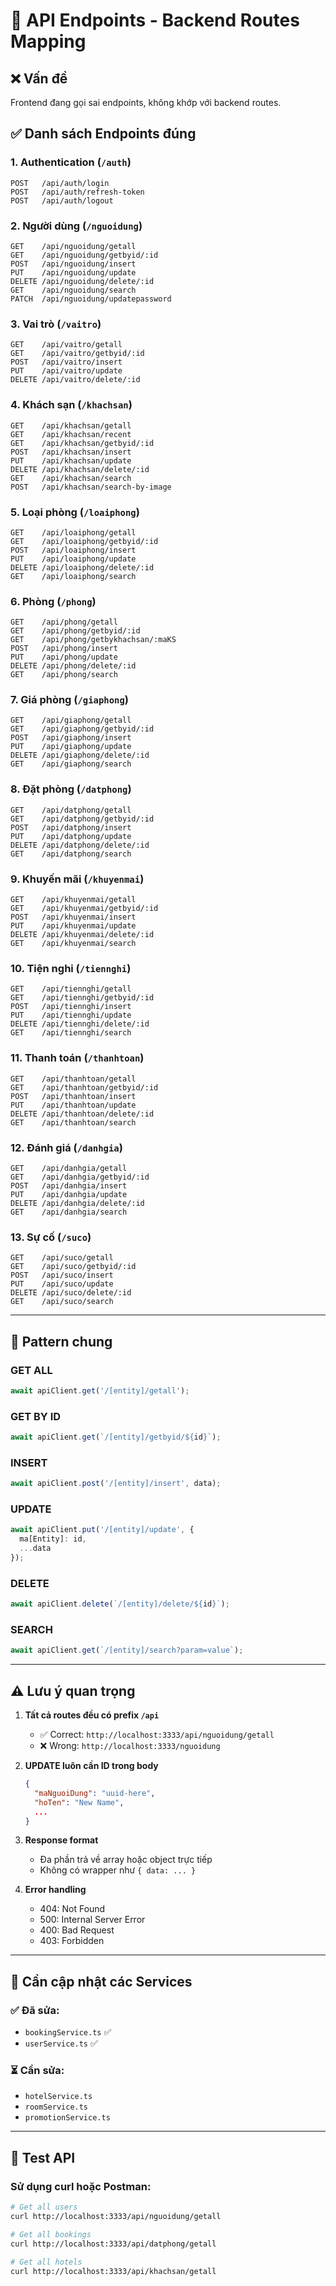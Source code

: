 # 🔧 API Endpoints - Backend Routes Mapping

## ❌ Vấn đề
Frontend đang gọi sai endpoints, không khớp với backend routes.

## ✅ Danh sách Endpoints đúng

### 1. **Authentication** (`/auth`)
```
POST   /api/auth/login
POST   /api/auth/refresh-token
POST   /api/auth/logout
```

### 2. **Người dùng** (`/nguoidung`)
```
GET    /api/nguoidung/getall
GET    /api/nguoidung/getbyid/:id
POST   /api/nguoidung/insert
PUT    /api/nguoidung/update
DELETE /api/nguoidung/delete/:id
GET    /api/nguoidung/search
PATCH  /api/nguoidung/updatepassword
```

### 3. **Vai trò** (`/vaitro`)
```
GET    /api/vaitro/getall
GET    /api/vaitro/getbyid/:id
POST   /api/vaitro/insert
PUT    /api/vaitro/update
DELETE /api/vaitro/delete/:id
```

### 4. **Khách sạn** (`/khachsan`)
```
GET    /api/khachsan/getall
GET    /api/khachsan/recent
GET    /api/khachsan/getbyid/:id
POST   /api/khachsan/insert
PUT    /api/khachsan/update
DELETE /api/khachsan/delete/:id
GET    /api/khachsan/search
POST   /api/khachsan/search-by-image
```

### 5. **Loại phòng** (`/loaiphong`)
```
GET    /api/loaiphong/getall
GET    /api/loaiphong/getbyid/:id
POST   /api/loaiphong/insert
PUT    /api/loaiphong/update
DELETE /api/loaiphong/delete/:id
GET    /api/loaiphong/search
```

### 6. **Phòng** (`/phong`)
```
GET    /api/phong/getall
GET    /api/phong/getbyid/:id
GET    /api/phong/getbykhachsan/:maKS
POST   /api/phong/insert
PUT    /api/phong/update
DELETE /api/phong/delete/:id
GET    /api/phong/search
```

### 7. **Giá phòng** (`/giaphong`)
```
GET    /api/giaphong/getall
GET    /api/giaphong/getbyid/:id
POST   /api/giaphong/insert
PUT    /api/giaphong/update
DELETE /api/giaphong/delete/:id
GET    /api/giaphong/search
```

### 8. **Đặt phòng** (`/datphong`)
```
GET    /api/datphong/getall
GET    /api/datphong/getbyid/:id
POST   /api/datphong/insert
PUT    /api/datphong/update
DELETE /api/datphong/delete/:id
GET    /api/datphong/search
```

### 9. **Khuyến mãi** (`/khuyenmai`)
```
GET    /api/khuyenmai/getall
GET    /api/khuyenmai/getbyid/:id
POST   /api/khuyenmai/insert
PUT    /api/khuyenmai/update
DELETE /api/khuyenmai/delete/:id
GET    /api/khuyenmai/search
```

### 10. **Tiện nghi** (`/tiennghi`)
```
GET    /api/tiennghi/getall
GET    /api/tiennghi/getbyid/:id
POST   /api/tiennghi/insert
PUT    /api/tiennghi/update
DELETE /api/tiennghi/delete/:id
GET    /api/tiennghi/search
```

### 11. **Thanh toán** (`/thanhtoan`)
```
GET    /api/thanhtoan/getall
GET    /api/thanhtoan/getbyid/:id
POST   /api/thanhtoan/insert
PUT    /api/thanhtoan/update
DELETE /api/thanhtoan/delete/:id
GET    /api/thanhtoan/search
```

### 12. **Đánh giá** (`/danhgia`)
```
GET    /api/danhgia/getall
GET    /api/danhgia/getbyid/:id
POST   /api/danhgia/insert
PUT    /api/danhgia/update
DELETE /api/danhgia/delete/:id
GET    /api/danhgia/search
```

### 13. **Sự cố** (`/suco`)
```
GET    /api/suco/getall
GET    /api/suco/getbyid/:id
POST   /api/suco/insert
PUT    /api/suco/update
DELETE /api/suco/delete/:id
GET    /api/suco/search
```

---

## 📝 Pattern chung

### GET ALL
```typescript
await apiClient.get('/[entity]/getall');
```

### GET BY ID
```typescript
await apiClient.get(`/[entity]/getbyid/${id}`);
```

### INSERT
```typescript
await apiClient.post('/[entity]/insert', data);
```

### UPDATE
```typescript
await apiClient.put('/[entity]/update', { 
  ma[Entity]: id,
  ...data 
});
```

### DELETE
```typescript
await apiClient.delete(`/[entity]/delete/${id}`);
```

### SEARCH
```typescript
await apiClient.get(`/[entity]/search?param=value`);
```

---

## ⚠️ Lưu ý quan trọng

1. **Tất cả routes đều có prefix `/api`**
   - ✅ Correct: `http://localhost:3333/api/nguoidung/getall`
   - ❌ Wrong: `http://localhost:3333/nguoidung`

2. **UPDATE luôn cần ID trong body**
   ```json
   {
     "maNguoiDung": "uuid-here",
     "hoTen": "New Name",
     ...
   }
   ```

3. **Response format**
   - Đa phần trả về array hoặc object trực tiếp
   - Không có wrapper như `{ data: ... }`

4. **Error handling**
   - 404: Not Found
   - 500: Internal Server Error
   - 400: Bad Request
   - 403: Forbidden

---

## 🔄 Cần cập nhật các Services

### ✅ Đã sửa:
- `bookingService.ts` ✅
- `userService.ts` ✅

### ⏳ Cần sửa:
- `hotelService.ts`
- `roomService.ts`
- `promotionService.ts`

---

## 🚀 Test API

### Sử dụng curl hoặc Postman:

```bash
# Get all users
curl http://localhost:3333/api/nguoidung/getall

# Get all bookings
curl http://localhost:3333/api/datphong/getall

# Get all hotels
curl http://localhost:3333/api/khachsan/getall
```

